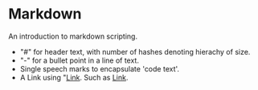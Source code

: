 # Markdown
An introduction to markdown scripting.
- "#" for header text, with number of hashes denoting hierachy of size.
- "-" for a bullet point in a line of text.
- Single speech marks to encapsulate 'code text'.
- A Link using "[Link](address "Title"). Such as [Link](google.com "Google").
